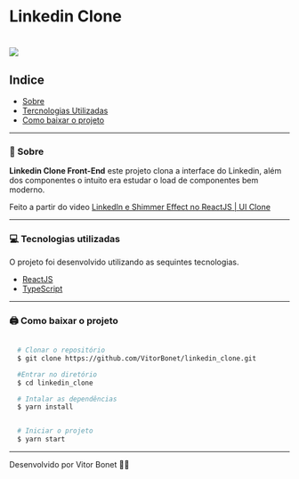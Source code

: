 # Linkedin Clone

<h1>
  <img src="./linkedin_captur.gif" >
</h1>

## Indice

  - [Sobre](#-sobre)
  - [Tercnologias Utilizadas](#-tecnologias-utilizadas)
  - [Como baixar o projeto](#-como-baixer-o-projeto)

---

### 📜 Sobre

  **Linkedin Clone Front-End** este projeto clona a interface do Linkedin, além dos componentes o intuito era estudar o load de componentes bem moderno.

  Feito a partir do video [LinkedIn e Shimmer Effect no ReactJS | UI Clone](https://www.youtube.com/watch?v=-ZV-_7vNRGw&t=1982s)

---

  ### 💻 Tecnologias utilizadas

  O projeto foi desenvolvido utilizando as sequintes tecnologias.

  - [ReactJS](https://pt-br.reactjs.org/)
  - [TypeScript](https://www.typescriptlang.org/)


---
  ### 🖨 Como baixar o projeto

  ```bash

    # Clonar o repositório
    $ git clone https://github.com/VitorBonet/linkedin_clone.git

    #Entrar no diretório
    $ cd linkedin_clone

    # Intalar as dependências
    $ yarn install


    # Iniciar o projeto
    $ yarn start
  ```
---

Desenvolvido por Vitor Bonet 🏄‍♂️
